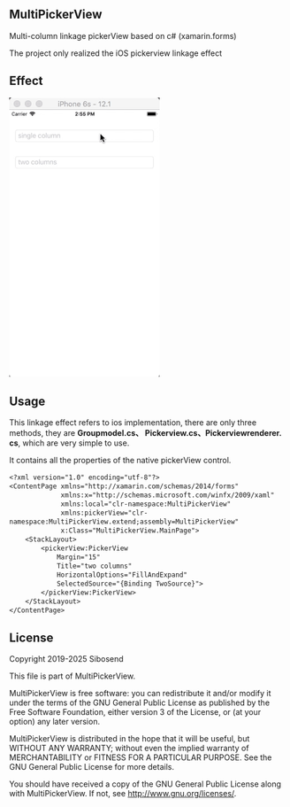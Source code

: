 ## MultiPickerView

Multi-column linkage pickerView based on c# (xamarin.forms)

The project only realized the iOS pickerview linkage effect

## Effect
![Multiple pickerview](screenshot/pickerview.gif)

## Usage

This linkage effect refers to ios implementation, there are only three methods, they are **Groupmodel.cs、  Pickerview.cs、Pickerviewrenderer. cs**, which are very simple to use.

It contains all the properties of the native pickerView control.

```
<?xml version="1.0" encoding="utf-8"?>
<ContentPage xmlns="http://xamarin.com/schemas/2014/forms" 
             xmlns:x="http://schemas.microsoft.com/winfx/2009/xaml"
             xmlns:local="clr-namespace:MultiPickerView" 
             xmlns:pickerView="clr-namespace:MultiPickerView.extend;assembly=MultiPickerView"
             x:Class="MultiPickerView.MainPage">
    <StackLayout>
        <pickerView:PickerView
            Margin="15"
            Title="two columns"
            HorizontalOptions="FillAndExpand" 
            SelectedSource="{Binding TwoSource}">
        </pickerView:PickerView>
    </StackLayout>
</ContentPage>
```

## License
Copyright 2019-2025 Sibosend

This file is part of MultiPickerView.

MultiPickerView is free software: you can redistribute it and/or modify
it under the terms of the GNU General Public License as published by
the Free Software Foundation, either version 3 of the License, or
(at your option) any later version.

MultiPickerView is distributed in the hope that it will be useful,
but WITHOUT ANY WARRANTY; without even the implied warranty of
MERCHANTABILITY or FITNESS FOR A PARTICULAR PURPOSE.  See the
GNU General Public License for more details.

You should have received a copy of the GNU General Public License
along with MultiPickerView.  If not, see <http://www.gnu.org/licenses/>.

